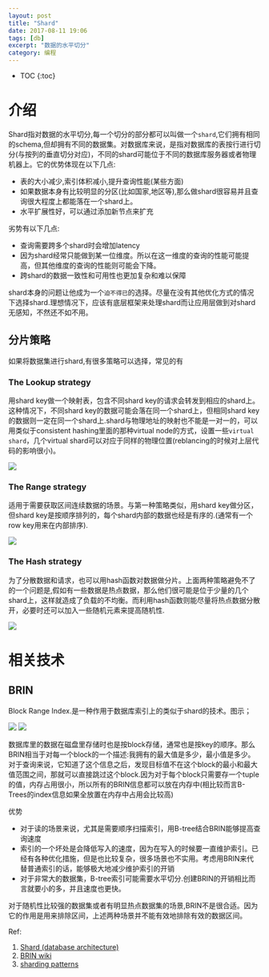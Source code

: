 ```yaml
---
layout: post
title: "Shard"
date: 2017-08-11 19:06
tags: [db]
excerpt: "数据的水平切分"
category: 编程
---
```


* TOC
{:toc}

# 介绍

Shard指对数据的水平切分,每一个切分的部分都可以叫做一个`shard`,它们拥有相同的schema,但却拥有不同的数据集。对数据库来说，是指对数据库的表按行进行切分(与按列的垂直切分对应)，不同的shard可能位于不同的数据库服务器或者物理机器上。它的优势体现在以下几点:

* 表的大小减少,索引体积减小,提升查询性能(某些方面)
* 如果数据本身有比较明显的分区(比如国家,地区等),那么做shard很容易并且查询很大程度上都能落在一个shard上。
* 水平扩展性好，可以通过添加新节点来扩充

劣势有以下几点:

* 查询需要跨多个shard时会增加latency
* 因为shard经常只能做到某一位维度。所以在这一维度的查询的性能可能提高，但其他维度的查询的性能则可能会下降。
* 跨shard的数据一致性和可用性也更加复杂和难以保障

shard本身的问题让他成为一个`迫不得已`的选择。尽量在没有其他优化方式的情况下选择shard.理想情况下，应该有底层框架来处理shard而让应用层做到对shard无感知，不然还不如不用。


## 分片策略
如果将数据集进行shard,有很多策略可以选择，常见的有

### The Lookup strategy
用shard key做一个映射表，包含不同shard key的请求会转发到相应的shard上。这种情况下，不同shard key的数据可能会落在同一个shard上，但相同shard key的数据则一定在同一个shard上.shard与物理地址的映射也不能是一对一的，可以用类似于consistent hashing里面的那种virtual node的方式，设置一些`virtual shard`，几个virtual shard可以对应于同样的物理位置(reblancing的时候对上层代码的影响很小)。

![](https://hangyan.github.io/images/db/sharding-tenant.png)

### The Range strategy
适用于需要获取区间连续数据的场景。与第一种策略类似，用shard key做分区，但shard key是按顺序排列的，每个shard内部的数据也经是有序的.(通常有一个row key用来在内部排序).


![](https://hangyan.github.io/images/db/sharding-sequential-sets.png)


### The Hash strategy
为了分散数据和请求，也可以用hash函数对数据做分片。上面两种策略避免不了的一个问题是,假如有一些数据是热点数据，那么他们很可能是位于少量的几个shard上，这样就造成了负载的不均衡。而利用hash函数则能尽量将热点数据分散开，必要时还可以加入一些随机元素来提高随机性.

![](https://hangyan.github.io/images/db/sharding-data-hash.png)

# 相关技术

## BRIN

Block Range Index.是一种作用于数据库索引上的类似于shard的技术。图示；

![](https://hangyan.github.io/images/db/shard-b-tree.png)
![](https://hangyan.github.io/images/db/shard-brin.png)

数据库里的数据在磁盘里存储时也是按block存储，通常也是按key的顺序。那么BRIN相当于对每一个block的一个描述:我拥有的最大值是多少，最小值是多少。对于查询来说，它知道了这个信息之后，发现目标值不在这个block的最小和最大值范围之间，那就可以直接跳过这个block.因为对于每个block只需要存一个tuple的值，内存占用很小，所以所有的BRIN信息都可以放在内存中(相比较而言B-Trees的index信息如果全放置在内存中占用会比较高)

优势
* 对于读的场景来说，尤其是需要顺序扫描索引，用B-tree结合BRIN能够提高查询速度
* 索引的一个坏处是会降低写入的速度，因为在写入的时候要一直维护索引。已经有各种优化措施，但是也比较复杂，很多场景也不实用。考虑用BRIN来代替普通索引的话，能够极大地减少维护索引的开销
* 对于非常大的数据集，B-tree索引可能需要水平切分.创建BRIN的开销相比而言就要小的多，并且速度也更快。

对于随机性比较强的数据集或者有明显热点数据集的场景,BRIN不是很合适。因为它的作用是用来排除区间，上述两种场景并不能有效地排除有效的数据区间。


Ref:
1. [Shard (database architecture)](https://en.wikipedia.org/wiki/Shard_(database_architecture))
2. [BRIN wiki](https://en.wikipedia.org/wiki/Block_Range_Index)
3. [sharding patterns](https://docs.microsoft.com/en-us/azure/architecture/patterns/sharding)
